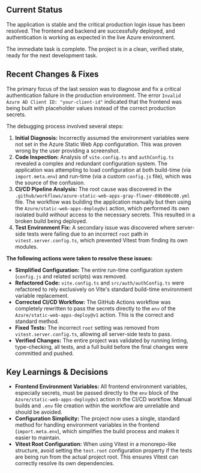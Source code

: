 ## Current Status

The application is stable and the critical production login issue has been resolved. The frontend and backend are successfully deployed, and authentication is working as expected in the live Azure environment.

The immediate task is complete. The project is in a clean, verified state, ready for the next development task.

## Recent Changes & Fixes

The primary focus of the last session was to diagnose and fix a critical authentication failure in the production environment. The error `Invalid Azure AD Client ID: "your-client-id"` indicated that the frontend was being built with placeholder values instead of the correct production secrets.

The debugging process involved several steps:

1.  **Initial Diagnosis:** Incorrectly assumed the environment variables were not set in the Azure Static Web App configuration. This was proven wrong by the user providing a screenshot.
2.  **Code Inspection:** Analysis of `vite.config.ts` and `authConfig.ts` revealed a complex and redundant configuration system. The application was attempting to load configuration at both build-time (via `import.meta.env`) and run-time (via a custom `config.js` file), which was the source of the confusion.
3.  **CI/CD Pipeline Analysis:** The root cause was discovered in the `.github/workflows/azure-static-web-apps-gray-flower-09b086c00.yml` file. The workflow was building the application manually but then using the `Azure/static-web-apps-deploy@v1` action, which performed its own isolated build *without* access to the necessary secrets. This resulted in a broken build being deployed.
4.  **Test Environment Fix:** A secondary issue was discovered where server-side tests were failing due to an incorrect `root` path in `vitest.server.config.ts`, which prevented Vitest from finding its own modules.

**The following actions were taken to resolve these issues:**

-   **Simplified Configuration:** The entire run-time configuration system (`config.js` and related scripts) was removed.
-   **Refactored Code:** `vite.config.ts` and `src/auth/authConfig.ts` were refactored to rely exclusively on Vite's standard build-time environment variable replacement.
-   **Corrected CI/CD Workflow:** The GitHub Actions workflow was completely rewritten to pass the secrets directly to the `env` of the `Azure/static-web-apps-deploy@v1` action. This is the correct and standard method.
-   **Fixed Tests:** The incorrect `root` setting was removed from `vitest.server.config.ts`, allowing all server-side tests to pass.
-   **Verified Changes:** The entire project was validated by running linting, type-checking, all tests, and a full build before the final changes were committed and pushed.

## Key Learnings & Decisions

-   **Frontend Environment Variables:** All frontend environment variables, especially secrets, must be passed directly to the `env` block of the `Azure/static-web-apps-deploy@v1` action in the CI/CD workflow. Manual builds and `.env` file creation within the workflow are unreliable and should be avoided.
-   **Configuration Simplicity:** The project now uses a single, standard method for handling environment variables in the frontend (`import.meta.env`), which simplifies the build process and makes it easier to maintain.
-   **Vitest Root Configuration:** When using Vitest in a monorepo-like structure, avoid setting the `test.root` configuration property if the tests are being run from the actual project root. This ensures Vitest can correctly resolve its own dependencies.